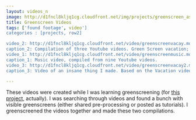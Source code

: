 ```yaml
---
layout: videos_n
image: http://d1fncl8kljq1cg.cloudfront.net/img/projects/greenscreen_aspect.jpg
title: Greenscreen Videos
tags: ['found footage', video']
categories : [projects, row2]

video_2: http://d1fncl8kljq1cg.cloudfront.net/video/greenscreenvacay.mov
caption_2: Compilation of three Youtube videos. Green Screen vacation; we can all hang out together through the magic of greenscreen.
video_1: http://d1fncl8kljq1cg.cloudfront.net/video/greenscreenmusic.mov
caption_1: Music video, compiled from nine Youtube videos. 
video_3: http://d1fncl8kljq1cg.cloudfront.net/video/greenscreenvacay2.mov
caption_3: Video of an insane thing I made. Based on the Vacation video above; I was in a dark place. I think I maybe shouldn't include this on my website anymore. :(

---
```

These  videos were created while I was learning greenscreening (for <a href="/projects/fedex/" alt="Fedex Acting Reel">this project</a>, actually). I was searching through videos and found a bunch with visible greenscreens (either shared pre-processing or posted as tutorials). I greenscreened the videos together and made these two compilations.
